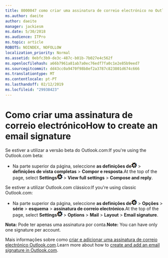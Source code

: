```yaml
---
title: 8000047 como criar uma assinatura de correio electrónico no Outlook.com
ms.author: daeite
author: daeite
manager: jackiesm
ms.date: 5/30/2018
ms.audience: ITPro
ms.topic: article
ROBOTS: NOINDEX, NOFOLLOW
localization_priority: Normal
ms.assetid: 0ebfc3b9-de3c-487c-b01b-7b027e4c562f
ms.openlocfilehash: a66b7961a81ab7a0ec76edf7fa0c1e2e85b9eed7
ms.sourcegitcommit: dd43cc0a9470f98b8ef2a3787c823801d674c666
ms.translationtype: MT
ms.contentlocale: pt-PT
ms.lasthandoff: 02/12/2019
ms.locfileid: "29938423"
---
```

# <a name="how-to-create-an-email-signature"></a><span data-ttu-id="34927-102">Como criar uma assinatura de correio electrónico</span><span class="sxs-lookup"><span data-stu-id="34927-102">How to create an email signature</span></span>

<span data-ttu-id="34927-103">Se estiver a utilizar a versão beta do Outlook.com:</span><span class="sxs-lookup"><span data-stu-id="34927-103">If you're using the Outlook.com beta:</span></span>
  
- <span data-ttu-id="34927-104">Na parte superior da página, seleccione **as definições de**![definições de](media/f4b2e798-fff1-4a14-931f-5677a4543b58.png) \> **definições de vista completas** \> **Compor e resposta**.</span><span class="sxs-lookup"><span data-stu-id="34927-104">At the top of the page, select **Settings**![Settings](media/f4b2e798-fff1-4a14-931f-5677a4543b58.png) \> **View full settings** \> **Compose and reply**.</span></span> 
    
<span data-ttu-id="34927-105">Se estiver a utilizar Outlook.com clássico:</span><span class="sxs-lookup"><span data-stu-id="34927-105">If you're using classic Outlook.com:</span></span>
  
- <span data-ttu-id="34927-106">Na parte superior da página, seleccione **as definições de**![definições de](media/f4b2e798-fff1-4a14-931f-5677a4543b58.png) \> **Opções** \> **série** \> **esquema** \> **assinatura de correio electrónico**.</span><span class="sxs-lookup"><span data-stu-id="34927-106">At the top of the page, select **Settings**![Settings](media/f4b2e798-fff1-4a14-931f-5677a4543b58.png) \> **Options** \> **Mail** \> **Layout** \> **Email signature**.</span></span> 
    
 <span data-ttu-id="34927-107">**Nota:** Pode ter apenas uma assinatura por conta.</span><span class="sxs-lookup"><span data-stu-id="34927-107">**Note:** You can have only one signature per account.</span></span> 
  
<span data-ttu-id="34927-108">Mais informações sobre como [criar e adicionar uma assinatura de correio electrónico Outlook.com](https://go.microsoft.com/fwlink/p/?linkid=2001404&amp;clcid=0x409).</span><span class="sxs-lookup"><span data-stu-id="34927-108">Learn more about how to [create and add an email signature in Outlook.com](https://go.microsoft.com/fwlink/p/?linkid=2001404&amp;clcid=0x409).</span></span>
  

